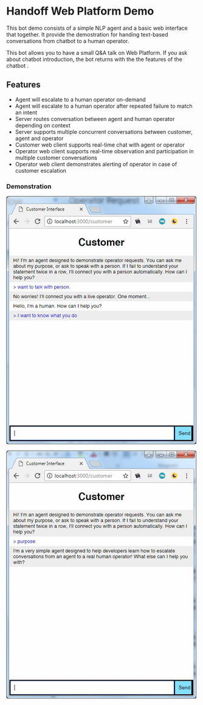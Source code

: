 # Handoff Web Platform Demo

This bot demo consists of a simple NLP agent and a basic web interface that together. It provide the demostration for handing text-based conversations from chatbot to a human operator.

This bot allows you to have a small Q&A talk on Web Platform.
If you ask about chatbot introduction, the bot returns with the the features of the chatbot .

## Features
* Agent will escalate to a human operator on-demand
* Agent will escalate to a human operator after repeated failure to match an intent
* Server routes conversation between agent and human operator depending on context
* Server supports multiple concurrent conversations between customer, agent and operator
* Customer web client supports real-time chat with agent or operator
* Operator web client supports real-time observation and participation in multiple customer conversations
* Operator web client demonstrates alerting of operator in case of customer escalation

### Demonstration
![image01](https://github.com/innoviai/web_handoff_demo/blob/master/handoff-chatbot1.jpg)

![image02](https://github.com/innoviai/web_handoff_demo/blob/master/handoff-chatbot2.jpg)
